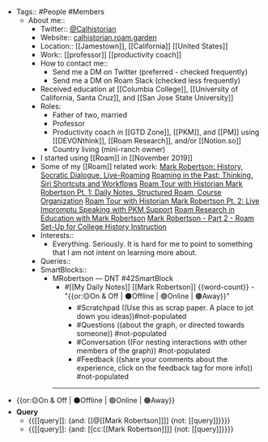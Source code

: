 - Tags:: #People #Members
    - About me:: 
        - Twitter:: [@Calhistorian](https://www.twitter.com/calhistorian) 
        - Website:: [calhistorian.roam.garden](https://calhistorian.roam.garden)
        - Location:: [[Jamestown]], [[California]] [[United States]]
        - Work:: [[professor]] [[productivity coach]] 
        - How to contact me::
            - Send me a DM on Twitter (preferred - checked frequently)
            - Send me a DM on Roam Slack (checked less frequently)
        - Received education at [[Columbia College]], [[University of California, Santa Cruz]], and [[San Jose State University]]
        - Roles:
            - Father of two, married
            - Professor
            - Productivity coach in [[GTD Zone]], [[PKM]], and [[PM]] using [[DEVONthink]], [[Roam Research]], and/or [[Notion.so]]
            - Country living (mini-ranch owner)
        - I started using [[Roam]] in [[November 2019]]
        - Some of my [[Roam]] related work:
            [Mark Robertson: History, Socratic Dialogue, Live-Roaming](https://www.buzzsprout.com/1194506/4875515)
            [Roaming in the Past: Thinking, Siri Shortcuts and Workflows](https://www.roambrain.com/roaming-in-the-past/)
            [Roam Tour with Historian Mark Robertson Pt. 1: Daily Notes, Structured Roam, Course Organization](https://youtu.be/O3Chd8ECy2A)
            [Roam Tour with Historian Mark Robertson Pt. 2: Live Impromptu Speaking with PKM Support](https://youtu.be/cO_z04mfG90)
            [Roam Research in Education with Mark Robertson](https://youtu.be/bSbuOPgHL3E)
            [Mark Robertson - Part 2 - Roam Set-Up for College History Instruction](https://youtu.be/_QJ6Nt2r_xg)
        - Interests::
            - Everything. Seriously. It is hard for me to point to something that I am not intent on learning more about. 
        - Queries::
        - SmartBlocks::
            - MRobertson — DNT #42SmartBlock
                - #[[My Daily Notes]] [[Mark Robertson]] {{word-count}} - "{{or:🟡On & Off | ⚫️Offline | 🟢Online | 🟠Away}}"
                    - #Scratchpad ((Use this as scrap paper. A place to jot down you ideas))#not-populated
                    - #Questions ((about the graph, or directed towards someone)) #not-populated
                    - #Conversation ((For nesting interactions with other members of the graph)) #not-populated
                    - #Feedback ((share your comments about the experience, click on the feedback tag for more info)) #not-populated
                - ---
- {{or:🟡On & Off | ⚫️Offline | 🟢Online | 🟠Away}}
- **Query**
    - {{[[query]]: {and: [[@[[Mark Robertson]]]] {not: [[query]]}}}}
    - {{[[query]]: {and: [[cc:[[Mark Robertson]]]] {not: [[query]]}}}}
